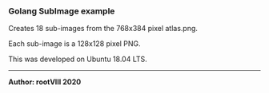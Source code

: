 ### Golang SubImage example


Creates 18 sub-images from the 768x384 pixel atlas.png.

Each sub-image is a 128x128 pixel PNG.


This was developed on Ubuntu 18.04 LTS.
<hr>
<b>Author: rootVIII  2020</b>
<br><br>
